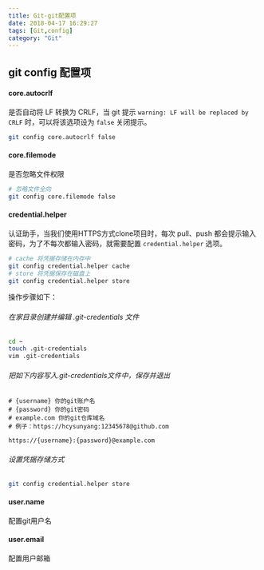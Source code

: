 ```yaml
---
title: Git-git配置项
date: 2018-04-17 16:29:27
tags: [Git,config]
category: "Git"
---
```

## git config 配置项

#### core.autocrlf

是否自动将 LF 转换为 CRLF，当 git 提示 `warning: LF will be replaced by CRLF` 时，可以将该选项设为 `false` 关闭提示。

```sh
git config core.autocrlf false
```

#### core.filemode

是否忽略文件权限

```sh
# 忽略文件全向
git config core.filemode false
```

#### credential.helper

认证助手，当我们使用HTTPS方式clone项目时，每次 pull、push 都会提示输入密码，为了不每次都输入密码，就需要配置 `credential.helper` 选项。

```sh
# cache 将凭据存储在内存中
git config credential.helper cache
# store 将凭据保存在磁盘上
git config credential.helper store
```

操作步骤如下：

###### 在家目录创建并编辑 .git-credentials 文件

```sh
cd ~
touch .git-credentials
vim .git-credentials
```

###### 把如下内容写入.git-credentials文件中，保存并退出

```
# {username} 你的git账户名
# {password} 你的git密码
# example.com 你的git仓库域名
# 例子：https://hcysunyang:12345678@github.com

https://{username}:{password}@example.com
```

###### 设置凭据存储方式

```sh
git config credential.helper store
```

#### user.name

配置git用户名

#### user.email

配置用户邮箱